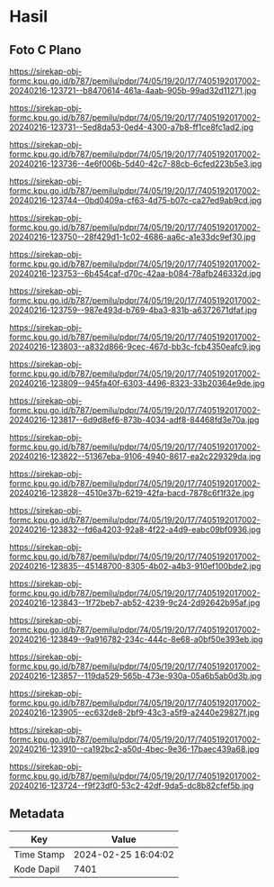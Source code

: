 # Hasil

## Foto C Plano

https://sirekap-obj-formc.kpu.go.id/b787/pemilu/pdpr/74/05/19/20/17/7405192017002-20240216-123721--b8470614-461a-4aab-905b-99ad32d11271.jpg

https://sirekap-obj-formc.kpu.go.id/b787/pemilu/pdpr/74/05/19/20/17/7405192017002-20240216-123731--5ed8da53-0ed4-4300-a7b8-ff1ce8fc1ad2.jpg

https://sirekap-obj-formc.kpu.go.id/b787/pemilu/pdpr/74/05/19/20/17/7405192017002-20240216-123736--4e6f006b-5d40-42c7-88cb-6cfed223b5e3.jpg

https://sirekap-obj-formc.kpu.go.id/b787/pemilu/pdpr/74/05/19/20/17/7405192017002-20240216-123744--0bd0409a-cf63-4d75-b07c-ca27ed9ab9cd.jpg

https://sirekap-obj-formc.kpu.go.id/b787/pemilu/pdpr/74/05/19/20/17/7405192017002-20240216-123750--28f429d1-1c02-4686-aa6c-a1e33dc9ef30.jpg

https://sirekap-obj-formc.kpu.go.id/b787/pemilu/pdpr/74/05/19/20/17/7405192017002-20240216-123753--6b454caf-d70c-42aa-b084-78afb246332d.jpg

https://sirekap-obj-formc.kpu.go.id/b787/pemilu/pdpr/74/05/19/20/17/7405192017002-20240216-123759--987e493d-b769-4ba3-831b-a6372671dfaf.jpg

https://sirekap-obj-formc.kpu.go.id/b787/pemilu/pdpr/74/05/19/20/17/7405192017002-20240216-123803--a832d866-9cec-467d-bb3c-fcb4350eafc9.jpg

https://sirekap-obj-formc.kpu.go.id/b787/pemilu/pdpr/74/05/19/20/17/7405192017002-20240216-123809--945fa40f-6303-4496-8323-33b20364e9de.jpg

https://sirekap-obj-formc.kpu.go.id/b787/pemilu/pdpr/74/05/19/20/17/7405192017002-20240216-123817--6d9d8ef6-873b-4034-adf8-84468fd3e70a.jpg

https://sirekap-obj-formc.kpu.go.id/b787/pemilu/pdpr/74/05/19/20/17/7405192017002-20240216-123822--51367eba-9106-4940-8617-ea2c229329da.jpg

https://sirekap-obj-formc.kpu.go.id/b787/pemilu/pdpr/74/05/19/20/17/7405192017002-20240216-123828--4510e37b-6219-42fa-bacd-7878c6f1f32e.jpg

https://sirekap-obj-formc.kpu.go.id/b787/pemilu/pdpr/74/05/19/20/17/7405192017002-20240216-123832--fd6a4203-92a8-4f22-a4d9-eabc09bf0936.jpg

https://sirekap-obj-formc.kpu.go.id/b787/pemilu/pdpr/74/05/19/20/17/7405192017002-20240216-123835--45148700-8305-4b02-a4b3-910ef100bde2.jpg

https://sirekap-obj-formc.kpu.go.id/b787/pemilu/pdpr/74/05/19/20/17/7405192017002-20240216-123843--1f72beb7-ab52-4239-9c24-2d92642b95af.jpg

https://sirekap-obj-formc.kpu.go.id/b787/pemilu/pdpr/74/05/19/20/17/7405192017002-20240216-123849--9a916782-234c-444c-8e68-a0bf50e393eb.jpg

https://sirekap-obj-formc.kpu.go.id/b787/pemilu/pdpr/74/05/19/20/17/7405192017002-20240216-123857--119da529-565b-473e-930a-05a6b5ab0d3b.jpg

https://sirekap-obj-formc.kpu.go.id/b787/pemilu/pdpr/74/05/19/20/17/7405192017002-20240216-123905--ec632de8-2bf9-43c3-a5f9-a2440e29827f.jpg

https://sirekap-obj-formc.kpu.go.id/b787/pemilu/pdpr/74/05/19/20/17/7405192017002-20240216-123910--ca192bc2-a50d-4bec-9e36-17baec439a68.jpg

https://sirekap-obj-formc.kpu.go.id/b787/pemilu/pdpr/74/05/19/20/17/7405192017002-20240216-123724--f9f23df0-53c2-42df-9da5-dc8b82cfef5b.jpg


## Metadata

| Key        | Value               |
| ---------- | ------------------- |
| Time Stamp | 2024-02-25 16:04:02 |
| Kode Dapil | 7401                |



